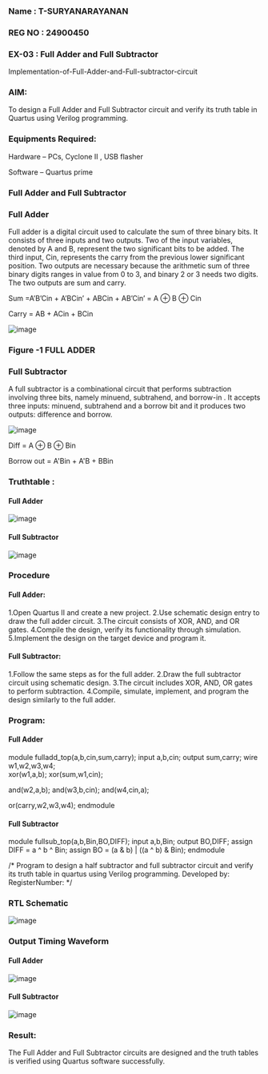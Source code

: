 ### Name : T-SURYANARAYANAN
### REG NO : 24900450
### EX-03 : Full Adder and Full Subtractor

Implementation-of-Full-Adder-and-Full-subtractor-circuit

### AIM:

To design a Full Adder and Full Subtractor circuit and verify its truth table in Quartus using Verilog programming.

### Equipments Required:

Hardware – PCs, Cyclone II , USB flasher

Software – Quartus prime

### Full Adder and Full Subtractor

### Full Adder

Full adder is a digital circuit used to calculate the sum of three binary bits. It consists of three inputs and two outputs. Two of the input variables, denoted by A and B, represent the two significant bits to be added. The third input, Cin, represents the carry from the previous lower significant position. Two outputs are necessary because the arithmetic sum of three binary digits ranges in value from 0 to 3, and binary 2 or 3 needs two digits. The two outputs are sum and carry.

Sum =A’B’Cin + A’BCin’ + ABCin + AB’Cin’ = A ⊕ B ⊕ Cin 

Carry = AB + ACin + BCin

![image](https://github.com/naavaneetha/FULL_ADDER_SUBTRACTOR/assets/154305477/0f30ba51-5ffb-4198-845f-18e054f675e7)

### Figure -1 FULL ADDER

### Full Subtractor

A full subtractor is a combinational circuit that performs subtraction involving three bits, namely minuend, subtrahend, and borrow-in . It accepts three inputs: minuend, subtrahend and a borrow bit and it produces two outputs: difference and borrow.

![image](https://github.com/naavaneetha/FULL_ADDER_SUBTRACTOR/assets/154305477/02b24f51-ab51-4304-9ad6-7b81ffc1ead5)

Diff = A ⊕ B ⊕ Bin 

Borrow out = A'Bin + A'B + BBin

### Truthtable :

#### Full Adder
  ![image](https://github.com/user-attachments/assets/42be90e9-a871-4a2a-9491-a5ef4a9b2f37)


#### Full Subtractor
![image](https://github.com/user-attachments/assets/857c3088-5e25-4916-95e5-2f15f43b9e89)


### Procedure
#### Full Adder:
1.Open Quartus II and create a new project.
2.Use schematic design entry to draw the full adder circuit. 
3.The circuit consists of XOR, AND, and OR gates. 
4.Compile the design, verify its functionality through simulation. 
5.Implement the design on the target device and program it.

#### Full Subtractor: 
1.Follow the same steps as for the full adder. 
2.Draw the full subtractor circuit using schematic design. 
3.The circuit includes XOR, AND, OR gates to perform subtraction. 
4.Compile, simulate, implement, and program the design similarly to the full adder.
  

### Program:

#### Full Adder
module fulladd_top(a,b,cin,sum,carry);
input a,b,cin;
output sum,carry;
wire w1,w2,w3,w4;       
xor(w1,a,b);
xor(sum,w1,cin);        

and(w2,a,b);
and(w3,b,cin);
and(w4,cin,a);

or(carry,w2,w3,w4);
endmodule 

#### Full Subtractor
module fullsub_top(a,b,Bin,BO,DIFF);
input a,b,Bin;
output BO,DIFF;
assign DIFF = a ^ b ^ Bin;
  assign BO = (a & b) | ((a ^ b) & Bin);
endmodule


/* Program to design a half subtractor and full subtractor circuit and verify its truth table in quartus using Verilog programming. Developed by: RegisterNumber:
*/

### RTL Schematic
![image](https://github.com/user-attachments/assets/20f43ae6-5684-4e2d-99a2-e2fc75f6c809)


### Output Timing Waveform
#### Full Adder
![image](https://github.com/user-attachments/assets/adbc048b-7115-40d6-8f11-b977747fe509)

#### Full Subtractor
![image](https://github.com/user-attachments/assets/6327ec10-ce5e-4ea2-adb2-cec36f4b8794)


### Result:

The Full Adder and Full Subtractor circuits are designed and the truth tables is verified using Quartus software successfully.



